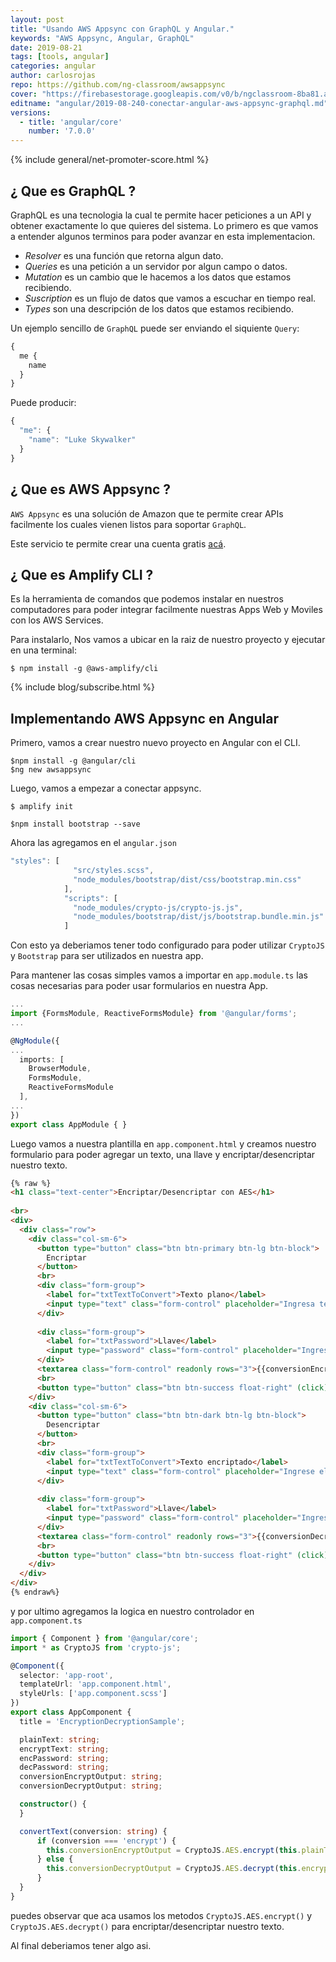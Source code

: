 ```yaml
---
layout: post
title: "Usando AWS Appsync con GraphQL y Angular."
keywords: "AWS Appsync, Angular, GraphQL"
date: 2019-08-21
tags: [tools, angular]
categories: angular
author: carlosrojas
repo: https://github.com/ng-classroom/awsappsync
cover: "https://firebasestorage.googleapis.com/v0/b/ngclassroom-8ba81.appspot.com/o/posts%2F2019-08-240-conectar-angular-aws-appsync-graphql%2F2.png?alt=media&token=e1bec285-1cd3-4510-bd6b-5778968adc63"
editname: "angular/2019-08-240-conectar-angular-aws-appsync-graphql.md"
versions:
  - title: 'angular/core'
    number: '7.0.0'
---
```


> 

<!--summary-->

<amp-img width="820" height="312" layout="responsive" src="https://firebasestorage.googleapis.com/v0/b/ngclassroom-8ba81.appspot.com/o/posts%2F2019-08-240-conectar-angular-aws-appsync-graphql%2F2.png?alt=media&token=e1bec285-1cd3-4510-bd6b-5778968adc63"></amp-img>

{% include general/net-promoter-score.html %}

## ¿ Que es GraphQL ?

GraphQL es una tecnologia la cual te permite hacer peticiones a un API y obtener exactamente lo que quieres del sistema. Lo primero es que vamos a entender algunos terminos para poder avanzar en esta implementacion.

- *Resolver* es una función que retorna algun dato.
- *Queries*  es una petición a un servidor por algun campo o datos.
- *Mutation* es un cambio que le hacemos a los datos que estamos recibiendo.
- *Suscription* es un flujo de datos que vamos a escuchar en tiempo real.
- *Types* son una descripción de los datos que estamos recibiendo.

Un ejemplo sencillo de `GraphQL` puede ser enviando el siquiente `Query`:

```js
{
  me {
    name
  }
}
```

Puede producir:

```js
{
  "me": {
    "name": "Luke Skywalker"
  }
}
```

## ¿ Que es AWS Appsync ?

`AWS Appsync` es una solución de Amazon que te permite crear APIs facilmente los cuales vienen listos para soportar `GraphQL`.

Este servicio te permite crear una cuenta gratis [acá](https://aws.amazon.com/appsync/).

## ¿ Que es Amplify CLI ?

Es la herramienta de comandos que podemos instalar en nuestros computadores para poder integrar facilmente nuestras Apps Web y Moviles con los AWS Services.

Para instalarlo, Nos vamos a ubicar en la raiz de nuestro proyecto y ejecutar en una terminal:

```
$ npm install -g @aws-amplify/cli
```


{% include blog/subscribe.html %}

## Implementando AWS Appsync en Angular

Primero, vamos a crear nuestro nuevo proyecto en Angular con el CLI. 

````
$npm install -g @angular/cli
$ng new awsappsync
````

Luego, vamos a empezar a conectar appsync.

````
$ amplify init
````

<amp-img width="1160" height="442" layout="responsive" src="https://firebasestorage.googleapis.com/v0/b/ngclassroom-8ba81.appspot.com/o/posts%2F2019-08-240-conectar-angular-aws-appsync-graphql%2FScreen%20Shot%202019-08-19%20at%204.25.15%20PM.png?alt=media&token=e4f15ab9-6a3e-45dc-8b07-47d064e8c3a4"></amp-img>

````
$npm install bootstrap --save
````

Ahora las agregamos en el `angular.json`

````js
"styles": [
              "src/styles.scss",
              "node_modules/bootstrap/dist/css/bootstrap.min.css"
            ],
            "scripts": [
              "node_modules/crypto-js/crypto-js.js",
              "node_modules/bootstrap/dist/js/bootstrap.bundle.min.js"
            ]
````

Con esto ya deberiamos tener todo configurado para poder utilizar `CryptoJS`  y  `Bootstrap` para ser utilizados en nuestra app.

Para mantener las cosas simples vamos a importar en `app.module.ts` las cosas necesarias para poder usar formularios en nuestra App.

```ts
...
import {FormsModule, ReactiveFormsModule} from '@angular/forms';
...

@NgModule({
...
  imports: [
    BrowserModule,
    FormsModule,
    ReactiveFormsModule
  ],
...
})
export class AppModule { }

```

Luego vamos a nuestra plantilla en `app.component.html` y creamos nuestro formulario para poder agregar un texto, una llave y encriptar/desencriptar nuestro texto.

```html
{% raw %}
<h1 class="text-center">Encriptar/Desencriptar con AES</h1>  
  
<br>  
<div>  
  <div class="row">  
    <div class="col-sm-6">  
      <button type="button" class="btn btn-primary btn-lg btn-block">  
        Encriptar  
      </button>  
      <br>  
      <div class="form-group">  
        <label for="txtTextToConvert">Texto plano</label>  
        <input type="text" class="form-control" placeholder="Ingresa texto a encriptar" [(ngModel)]="plainText">  
      </div>  
  
      <div class="form-group">  
        <label for="txtPassword">Llave</label>  
        <input type="password" class="form-control" placeholder="Ingresa llave de encripción" [(ngModel)]="encPassword">  
      </div>  
      <textarea class="form-control" readonly rows="3">{{conversionEncryptOutput}}</textarea>  
      <br>  
      <button type="button" class="btn btn-success float-right" (click)="convertText('encrypt')">Encriptar</button>  
    </div>  
    <div class="col-sm-6">  
      <button type="button" class="btn btn-dark btn-lg btn-block">  
        Desencriptar  
      </button>  
      <br>  
      <div class="form-group">  
        <label for="txtTextToConvert">Texto encriptado</label>  
        <input type="text" class="form-control" placeholder="Ingrese el texto que quieres desencriptar" [(ngModel)]="encryptText">  
      </div>  
  
      <div class="form-group">  
        <label for="txtPassword">Llave</label>  
        <input type="password" class="form-control" placeholder="Ingrese la llave para desencriptar" [(ngModel)]="decPassword">  
      </div>  
      <textarea class="form-control" readonly rows="3">{{conversionDecryptOutput}}</textarea>  
      <br>  
      <button type="button" class="btn btn-success float-right" (click)="convertText('decrypt')">Desencriptar</button>  
    </div>  
  </div>  
</div> 
{% endraw%}
```

y por ultimo agregamos la logica en nuestro controlador en `app.component.ts`

```ts
import { Component } from '@angular/core';
import * as CryptoJS from 'crypto-js';

@Component({
  selector: 'app-root',
  templateUrl: 'app.component.html',
  styleUrls: ['app.component.scss']
})
export class AppComponent {
  title = 'EncryptionDecryptionSample';

  plainText: string;
  encryptText: string;
  encPassword: string;
  decPassword: string;
  conversionEncryptOutput: string;
  conversionDecryptOutput: string;

  constructor() {
  }

  convertText(conversion: string) {
      if (conversion === 'encrypt') {
        this.conversionEncryptOutput = CryptoJS.AES.encrypt(this.plainText.trim(), this.encPassword.trim()).toString();
      } else {
        this.conversionDecryptOutput = CryptoJS.AES.decrypt(this.encryptText.trim(), this.decPassword.trim()).toString(CryptoJS.enc.Utf8);
      }
  }
}
```

puedes observar que aca usamos los metodos `CryptoJS.AES.encrypt()` y `CryptoJS.AES.decrypt()` para encriptar/desencriptar nuestro texto.

Al final deberiamos tener algo asi.

<amp-img width="1242" height="637" layout="responsive" src="https://firebasestorage.googleapis.com/v0/b/ngclassroom-8ba81.appspot.com/o/posts%2F2019-06-24-Encriptar-Desencriptar-Angular%2FCaptura%20de%20Pantalla%202019-06-23%20a%20la(s)%2011.48.50%20a.%20m..png?alt=media&token=727786b5-73dc-4689-9603-9719b5600446"></amp-img>
